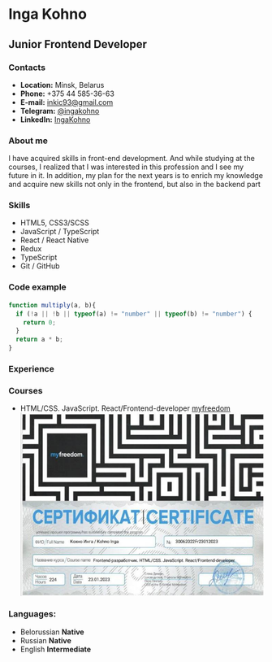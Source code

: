 # Inga Kohno

## Junior Frontend Developer

### Contacts
- **Location:** Minsk, Belarus
- **Phone:** +375 44 585-36-63
- **E-mail:** inkic93@gmail.com
- **Telegram:** [@ingakohno](https://t.me/ingakohno)
- **LinkedIn:** [IngaKohno](https://www.linkedin.com/in/inga-kohno/)

### About me
I have acquired skills in front-end development. And while studying at the courses, I realized that I was interested in this profession and I see my future in it. In addition, my plan for the next years is to enrich my knowledge and acquire new skills not only in the frontend, but also in the backend part

### Skills
- HTML5, CSS3/SCSS
- JavaScript / TypeScript
- React / React Native
- Redux
- TypeScript
- Git / GitHub

### Code example
```javascript
function multiply(a, b){
  if (!a || !b || typeof(a) != "number" || typeof(b) != "number") {
    return 0;
  }
  return a * b;
}
```
### Experience

### Courses
- HTML/CSS. JavaScript. React/Frontend-developer [myfreedom](https://myfreedom.by/)
![certificate](/img/certificate.jpg)

### Languages:
- Belorussian **Native**
- Russian **Native**
- English **Intermediate**

